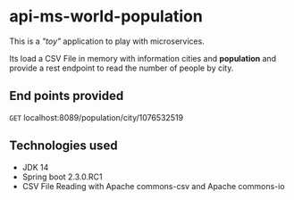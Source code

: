# api-ms-world-population

This is a _"toy"_ application to play with microservices.

Its load a CSV File in memory with information cities and **population** and provide a rest endpoint to read the number of people by city.

## End points provided

`GET` localhost:8089/population/city/1076532519

## Technologies used

- JDK 14
- Spring boot 2.3.0.RC1
- CSV File Reading with Apache commons-csv and Apache commons-io
